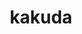 ---
actor_id: kakuda
title: kakuda
image_url: /images/actors/kakuda.jpg
twitter_username: tomoya_k31
description: 渋谷で働くエンジニア。 Mac / iPhone / iPad / Win7 / NA-VD200L-CK
---